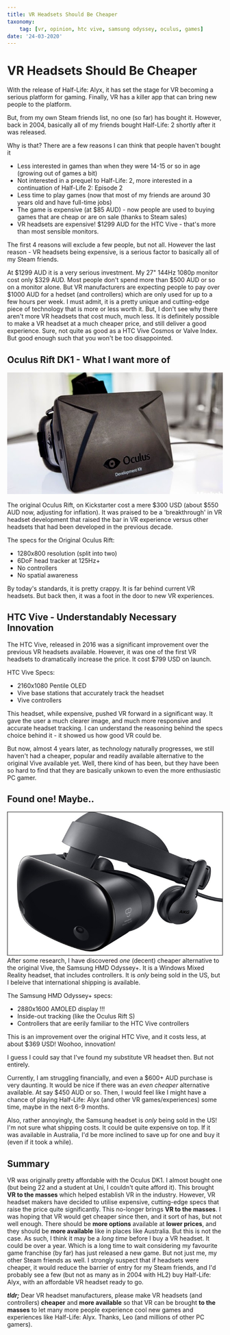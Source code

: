```yaml
---
title: VR Headsets Should Be Cheaper
taxonomy:
	tag: [vr, opinion, htc vive, samsung odyssey, oculus, games]
date: '24-03-2020'
---
```


# VR Headsets Should Be Cheaper

With the release of Half-Life: Alyx, it has set the stage for VR becoming a serious platform for gaming. Finally, VR has a killer app that can bring new people to the platform.

But, from my own Steam friends list, no one (so far) has bought it. However, back in 2004, basically all of my friends bought Half-Life: 2 shortly after it was released.

Why is that? There are a few reasons I can think that people haven't bought it  
* Less interested in games than when they were 14-15 or so in age (growing out of games a bit)
* Not interested in a prequel to Half-Life: 2, more interested in a continuation of Half-Life 2: Episode 2
* Less time to play games (now that most of my friends are around 30 years old and have full-time jobs)
* The game is expensive (at $85 AUD) - now people are used to buying games that are cheap or are on sale (thanks to Steam sales)
* VR headsets are expensive! $1299 AUD for the HTC Vive - that's more than most sensible monitors.

The first 4 reasons will exclude a few people, but not all. However the last reason - VR headsets being expensive, is a serious factor to basically all of my Steam friends.

At $1299 AUD it is a very serious investment. My 27" 144Hz 1080p monitor cost only $329 AUD. Most people don't spend more than $500 AUD or so on a monitor alone. But VR manufacturers are expecting people to pay over $1000 AUD for a hedset (and controllers) which are only used for up to a few hours per week. I must admit, it is a pretty unique and cutting-edge piece of technology that is more or less worth it. But, I don't see why there aren't more VR headsets that cost much, much less. It is definitely possible to make a VR headset at a much cheaper price, and still deliver a good experience. Sure, not quite as good as a HTC Vive Cosmos or Valve Index. But good enough such that you won't be too disappointed.  


## Oculus Rift DK1 - What I want more of
![](oculus_rift_dk1.jpg)

The original Oculus Rift, on Kickstarter cost a mere $300 USD (about $550 AUD now, adjusting for inflation). It was praised to be a 'breakthrough' in VR headset development that raised the bar in VR experience versus other headsets that had been developed in the previous decade. 

The specs for the Original Oculus Rift:
* 1280x800 resolution (split into two)
* 6DoF head tracker at 125Hz+
* No controllers
* No spatial awareness

By today's standards, it is pretty crappy. It is far behind current VR headsets. But back then, it was a foot in the door to new VR experiences.

## HTC Vive - Understandably Necessary Innovation
The HTC Vive, released in 2016 was a significant improvement over the previous VR headsets available. However, it was one of the first VR headsets to dramatically increase the price. It cost $799 USD on launch.

HTC Vive Specs:
* 2160x1080 Pentile OLED
* Vive base stations that accurately track the headset
* Vive controllers

This headset, while expensive, pushed VR forward in a significant way. It gave the user a much clearer image, and much more responsive and accurate headset tracking. I can understand the reasoning behind the specs choice behind it - it showed us how good VR could be.

But now, almost 4 years later, as technology naturally progresses, we still haven't had a cheaper, popular and readily available alternative to the original Vive available yet. Well, there kind of has been, but they have been so hard to find that they are basically unkown to even the more enthusiastic PC gamer.

## Found one! Maybe..
![](Samsung_HMD_Odyssey.jpeg)  
After some research, I have discovered *one* (decent) cheaper alternative to the original Vive, the Samsung HMD Odyssey+. It is a Windows Mixed Reality headset, that includes controllers. It is *only* being sold in the US, but I beleive that international shipping is available.

The Samsung HMD Odyssey+ specs:
* 2880x1600 AMOLED display !!!
* Inside-out tracking (like the Oculus Rift S)
* Controllers that are eerily familiar to the HTC Vive controllers

This is an improvement over the original HTC Vive, and it costs less, at about $369 USD! Woohoo, innovation!

I guess I could say that I've found my substitute VR headset then. But not entirely.

Currently, I am struggling financially, and even a $600+ AUD purchase is very daunting. It would be nice if there was an *even cheaper* alternative available. At say $450 AUD or so. Then, I would feel like I might have a chance of playing Half-Life: Alyx (and other VR games/experiences) some time, maybe in the next 6-9 months.

Also, rather annoyingly, the Samsung headset is *only* being sold in the US! I'm not sure what shipping costs. It could be quite expensive on top. If it was available in Australia, I'd be more inclined to save up for one and buy it (even if it took a while).

## Summary
VR was originally pretty affordable with the Oculus DK1. I almost bought one (but being 22 and a student at Uni, I couldn't quite afford it). This brought **VR to the masses** which helped establish VR in the industry. However, VR headset makers have decided to utilise expensive, cutting-edge specs that raise the price quite significantly. This no-longer brings **VR to the masses**. I was hoping that VR would get cheaper since then, and it sort of has, but not well enough. There should be **more options** available at **lower prices**, and they should be **more available** like in places like Australia. But this is not the case. As such, I think it may be a *long time* before I buy a VR headset. It could be over a year. Which is a long time to wait considering my favourite game franchise (by far) has just released a new game. But not just me, my other Steam friends as well. I strongly suspect that if headsets were cheaper, it would reduce the barrier of entry for my Steam friends, and I'd probably see a few (but not as many as in 2004 with HL2) buy Half-Life: Alyx, with an affordable VR headset ready to go.

***tldr;***
Dear VR headset manufacturers, please make VR headsets (and controllers) **cheaper** and **more available** so that VR can be brought **to the masses** to let many more people experience cool new games and experiences like Half-Life: Alyx. Thanks, Leo (and millions of other PC gamers).





